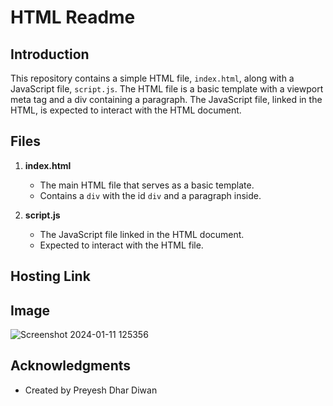 # HTML Readme

## Introduction
This repository contains a simple HTML file, `index.html`, along with a JavaScript file, `script.js`. The HTML file is a basic template with a viewport meta tag and a div containing a paragraph. The JavaScript file, linked in the HTML, is expected to interact with the HTML document.

## Files
1. **index.html**
    - The main HTML file that serves as a basic template.
    - Contains a `div` with the id `div` and a paragraph inside.

2. **script.js**
    - The JavaScript file linked in the HTML document.
    - Expected to interact with the HTML file.

## Hosting Link
## Image
![Screenshot 2024-01-11 125356](https://github.com/pdd2498/DOM-Assignment/assets/136301852/f8e33ec1-8c85-4b93-a844-b5aaf573e400)

## Acknowledgments
- Created by Preyesh Dhar Diwan
